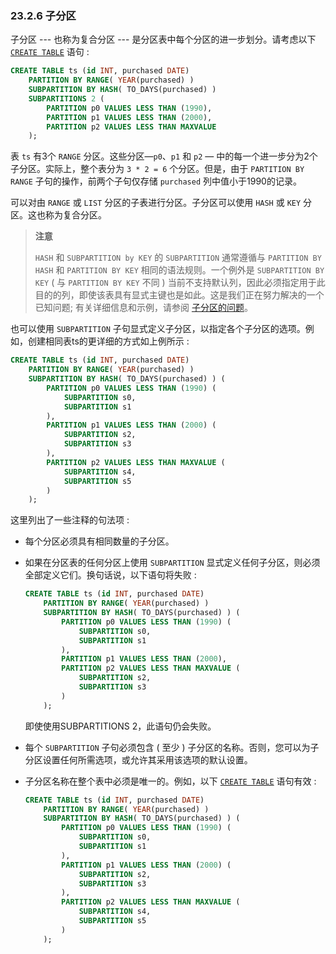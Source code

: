 ### 23.2.6 子分区

子分区 --- 也称为复合分区 --- 是分区表中每个分区的进一步划分。请考虑以下 [`CREATE TABLE`](https://dev.mysql.com/doc/refman/8.0/en/create-table.html) 语句 :

```sql
CREATE TABLE ts (id INT, purchased DATE)
    PARTITION BY RANGE( YEAR(purchased) )
    SUBPARTITION BY HASH( TO_DAYS(purchased) )
    SUBPARTITIONS 2 (
        PARTITION p0 VALUES LESS THAN (1990),
        PARTITION p1 VALUES LESS THAN (2000),
        PARTITION p2 VALUES LESS THAN MAXVALUE
    );
```

表 `ts` 有3个 `RANGE` 分区。这些分区—`p0`、`p1` 和 `p2` — 中的每一个进一步分为2个子分区。实际上，整个表分为 `3 * 2 = 6` 个分区。但是，由于 `PARTITION BY RANGE` 子句的操作，前两个子句仅存储 `purchased` 列中值小于1990的记录。

可以对由 `RANGE` 或 `LIST` 分区的子表进行分区。子分区可以使用 `HASH` 或 `KEY` 分区。这也称为复合分区。

> **注意**
>
> `HASH` 和 `SUBPARTITION by KEY` 的 `SUBPARTITION` 通常遵循与 `PARTITION BY HASH` 和 `PARTITION BY KEY` 相同的语法规则。一个例外是 `SUBPARTITION BY KEY`  ( 与 `PARTITION BY KEY` 不同 ) 当前不支持默认列，因此必须指定用于此目的的列，即使该表具有显式主键也是如此。这是我们正在努力解决的一个已知问题; 有关详细信息和示例，请参阅 [子分区的问题](https://dev.mysql.com/doc/refman/8.0/en/partitioning-limitations.html#partitioning-limitations-subpartitions)。

也可以使用 `SUBPARTITION` 子句显式定义子分区，以指定各个子分区的选项。例如，创建相同表ts的更详细的方式如上例所示 :

```sql
CREATE TABLE ts (id INT, purchased DATE)
    PARTITION BY RANGE( YEAR(purchased) )
    SUBPARTITION BY HASH( TO_DAYS(purchased) ) (
        PARTITION p0 VALUES LESS THAN (1990) (
            SUBPARTITION s0,
            SUBPARTITION s1
        ),
        PARTITION p1 VALUES LESS THAN (2000) (
            SUBPARTITION s2,
            SUBPARTITION s3
        ),
        PARTITION p2 VALUES LESS THAN MAXVALUE (
            SUBPARTITION s4,
            SUBPARTITION s5
        )
    );
```

这里列出了一些注释的句法项 :

- 每个分区必须具有相同数量的子分区。

- 如果在分区表的任何分区上使用 `SUBPARTITION` 显式定义任何子分区，则必须全部定义它们。换句话说，以下语句将失败 :

  ```sql
  CREATE TABLE ts (id INT, purchased DATE)
      PARTITION BY RANGE( YEAR(purchased) )
      SUBPARTITION BY HASH( TO_DAYS(purchased) ) (
          PARTITION p0 VALUES LESS THAN (1990) (
              SUBPARTITION s0,
              SUBPARTITION s1
          ),
          PARTITION p1 VALUES LESS THAN (2000),
          PARTITION p2 VALUES LESS THAN MAXVALUE (
              SUBPARTITION s2,
              SUBPARTITION s3
          )
      );
  ```

  即使使用SUBPARTITIONS 2，此语句仍会失败。

- 每个 `SUBPARTITION` 子句必须包含 ( 至少 ) 子分区的名称。否则，您可以为子分区设置任何所需选项，或允许其采用该选项的默认设置。

- 子分区名称在整个表中必须是唯一的。例如，以下 [`CREATE TABLE`](https://dev.mysql.com/doc/refman/8.0/en/create-table.html) 语句有效 :

  ```sql
  CREATE TABLE ts (id INT, purchased DATE)
      PARTITION BY RANGE( YEAR(purchased) )
      SUBPARTITION BY HASH( TO_DAYS(purchased) ) (
          PARTITION p0 VALUES LESS THAN (1990) (
              SUBPARTITION s0,
              SUBPARTITION s1
          ),
          PARTITION p1 VALUES LESS THAN (2000) (
              SUBPARTITION s2,
              SUBPARTITION s3
          ),
          PARTITION p2 VALUES LESS THAN MAXVALUE (
              SUBPARTITION s4,
              SUBPARTITION s5
          )
      );
  ```

